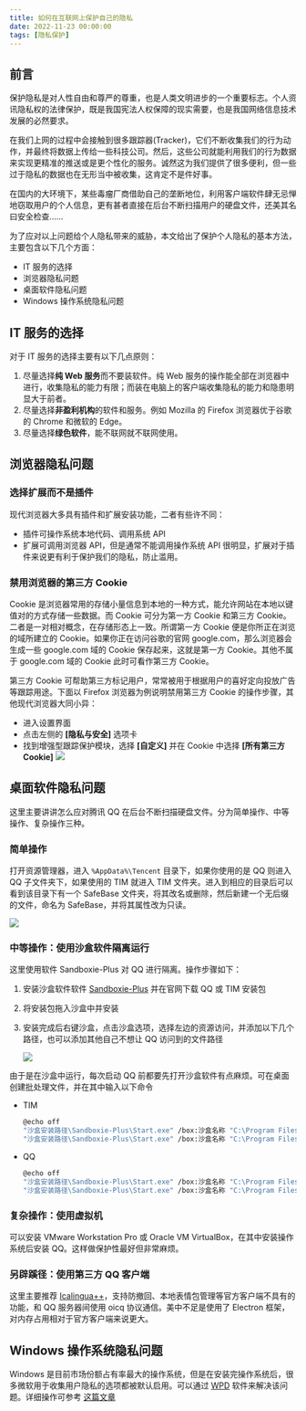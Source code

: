 ```yaml
---
title: 如何在互联网上保护自己的隐私
date: 2022-11-23 00:00:00
tags: [隐私保护]
---
```


## 前言

保护隐私是对人性自由和尊严的尊重，也是人类文明进步的一个重要标志。个人资讯隐私权的法律保护，既是我国宪法人权保障的现实需要，也是我国网络信息技术发展的必然要求。

在我们上网的过程中会接触到很多跟踪器(Tracker)，它们不断收集我们的行为动作，并最终将数据上传给一些科技公司。然后，这些公司就能利用我们的行为数据来实现更精准的推送或是更个性化的服务。诚然这为我们提供了很多便利，但一些过于隐私的数据也在无形当中被收集，这肯定不是件好事。

在国内的大环境下，某些毒瘤厂商借助自己的垄断地位，利用客户端软件肆无忌惮地窃取用户的个人信息，更有甚者直接在后台不断扫描用户的硬盘文件，还美其名曰安全检查……

为了应对以上问题给个人隐私带来的威胁，本文给出了保护个人隐私的基本方法，主要包含以下几个方面：

- IT 服务的选择
- 浏览器隐私问题
- 桌面软件隐私问题
- Windows 操作系统隐私问题

## IT 服务的选择

对于 IT 服务的选择主要有以下几点原则：

1. 尽量选择**纯 Web 服务**而不要装软件。纯 Web 服务的操作能全部在浏览器中进行，收集隐私的能力有限；而装在电脑上的客户端收集隐私的能力和隐患明显大于前者。
2. 尽量选择**非盈利机构**的软件和服务。例如 Mozilla 的 Firefox 浏览器优于谷歌的 Chrome 和微软的 Edge。
3. 尽量选择**绿色软件**，能不联网就不联网使用。

## 浏览器隐私问题

### 选择扩展而不是插件

现代浏览器大多具有插件和扩展安装功能，二者有些许不同：

- 插件可操作系统本地代码、调用系统 API
- 扩展可调用浏览器 API，但是通常不能调用操作系统 API
  很明显，扩展对于插件来说更有利于保护我们的隐私，防止滥用。

### 禁用浏览器的第三方 Cookie

Cookie 是浏览器常用的存储小量信息到本地的一种方式，能允许网站在本地以键值对的方式存储一些数据。而 Cookie 可分为第一方 Cookie 和第三方 Cookie。二者是一对相对概念，在存储形态上一致。所谓第一方 Cookie 便是你所正在浏览的域所建立的 Cookie。如果你正在访问谷歌的官网 google.com，那么浏览器会生成一些 google.com 域的 Cookie 保存起来，这就是第一方 Cookie。其他不属于 google.com 域的 Cookie 此时可看作第三方 Cookie。

第三方 Cookie 可帮助第三方标记用户，常常被用于根据用户的喜好定向投放广告等跟踪用途。下面以 Firefox 浏览器为例说明禁用第三方 Cookie 的操作步骤，其他现代浏览器大同小异：

- 进入设置界面
- 点击左侧的 **[隐私与安全]** 选项卡
- 找到增强型跟踪保护模块，选择 **[自定义]** 并在 Cookie 中选择 **[所有第三方 Cookie]**
  ![](1669252954100.png)

## 桌面软件隐私问题

这里主要讲讲怎么应对腾讯 QQ 在后台不断扫描硬盘文件。分为简单操作、中等操作、复杂操作三种。

### 简单操作

打开资源管理器，进入 `%AppData%\Tencent` 目录下，如果你使用的是 QQ 则进入 QQ 子文件夹下，如果使用的 TIM 就进入 TIM 文件夹。进入到相应的目录后可以看到该目录下有一个 SafeBase 文件夹，将其改名或删除，然后新建一个无后缀的文件，命名为 SafeBase，并将其属性改为只读。

![](1669252963550.png)

### 中等操作：使用沙盒软件隔离运行

这里使用软件 Sandboxie-Plus 对 QQ 进行隔离。操作步骤如下：

1. 安装沙盒软件软件 [Sandboxie-Plus](https://sandboxie-plus.com) 并在官网下载 QQ 或 TIM 安装包
2. 将安装包拖入沙盒中并安装
3. 安装完成后右键沙盒，点击沙盒选项，选择左边的资源访问，并添加以下几个路径，也可以添加其他自己不想让 QQ 访问到的文件路径

   ![](1669252967996.png)

由于是在沙盒中运行，每次启动 QQ 前都要先打开沙盒软件有点麻烦。可在桌面创建批处理文件，并在其中输入以下命令

- TIM

  ```bash
  @echo off
  "沙盒安装路径\Sandboxie-Plus\Start.exe" /box:沙盒名称 "C:\Program Files (x86)\Common Files\Tencent\QQProtect\Bin\QQProtect.exe"
  "沙盒安装路径\Sandboxie-Plus\Start.exe" /box:沙盒名称 "C:\Program Files (x86)\Tencent\TIM\Bin\TIM.exe"
  ```

- QQ

  ```bash
  @echo off
  "沙盒安装路径\Sandboxie-Plus\Start.exe" /box:沙盒名称 "C:\Program Files (x86)\Common Files\Tencent\QQProtect\Bin\QQProtect.exe"
  "沙盒安装路径\Sandboxie-Plus\Start.exe" /box:沙盒名称 "C:\Program Files (x86)\Tencent\QQ\Bin\QQ.exe"
  ```

### 复杂操作：使用虚拟机

可以安装 VMware Workstation Pro 或 Oracle VM VirtualBox，在其中安装操作系统后安装 QQ。这样做保护性最好但非常麻烦。

### 另辟蹊径：使用第三方 QQ 客户端

这里主要推荐 [Icalingua++](https://github.com/Icalingua-plus-plus/Icalingua-plus-plus)，支持防撤回、本地表情包管理等官方客户端不具有的功能，和 QQ 服务器间使用 oicq 协议通信。美中不足是使用了 Electron 框架，对内存占用相对于官方客户端来说更大。

## Windows 操作系统隐私问题

Windows 是目前市场份额占有率最大的操作系统，但是在安装完操作系统后，很多微软用于收集用户隐私的选项都被默认启用。可以通过 [WPD](https://wpd.app) 软件来解决该问题。详细操作可参考 [这篇文章](https://blog.schenga.ga/post/shi-yong-wpd-zu-zhi-windows-shou-ji-ge-ren-xin-xi)
